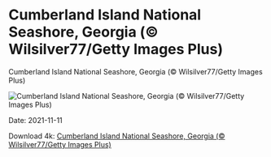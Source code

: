 # Cumberland Island National Seashore, Georgia (© Wilsilver77/Getty Images Plus)

Cumberland Island National Seashore, Georgia (© Wilsilver77/Getty Images Plus)

![Cumberland Island National Seashore, Georgia (© Wilsilver77/Getty Images Plus)](https://bing.com/th?id=OHR.CumberlandSeashore_EN-US8862017440_UHD.jpg&w=1024&h=576)

Date: 2021-11-11

Download 4k: [Cumberland Island National Seashore, Georgia (© Wilsilver77/Getty Images Plus)](https://bing.com/th?id=OHR.CumberlandSeashore_EN-US8862017440_UHD.jpg)

